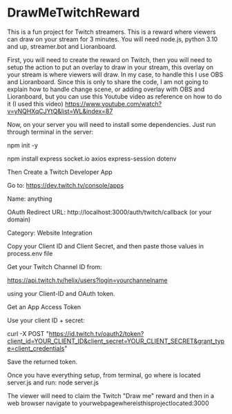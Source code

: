 # DrawMeTwitchReward
This is a fun project for Twitch streamers. This is a reward where viewers can draw on your stream for 3 minutes. You will need node.js, python 3.10 and up, streamer.bot and Lioranboard.

First, you will need to create the reward on Twitch, then you will need to setup the action to put an overlay to draw in your stream, this overlay on your stream is where viewers will draw. 
In my case, to handle this I use OBS and Lioranboard. Since this is only to share the code, I am not going to explain how to handle change scene, or adding overlay with OBS and Lioranboard, but you 
can use this Youtube video as reference on how to do it (I used this video) https://www.youtube.com/watch?v=yNQHXqCJYtQ&list=WL&index=87

Now, on your server you will need to install some dependencies. Just run through terminal in the server:

npm init -y

npm install express socket.io axios express-session dotenv


Then Create a Twitch Developer App

Go to: https://dev.twitch.tv/console/apps

Name: anything

OAuth Redirect URL: http://localhost:3000/auth/twitch/callback (or your domain)

Category: Website Integration

Copy your Client ID and Client Secret, and then paste those values in process.env file

Get your Twitch Channel ID from:

https://api.twitch.tv/helix/users?login=yourchannelname

using your Client-ID and OAuth token.

Get an App Access Token

Use your client ID + secret:

curl -X POST "https://id.twitch.tv/oauth2/token?client_id=YOUR_CLIENT_ID&client_secret=YOUR_CLIENT_SECRET&grant_type=client_credentials"

Save the returned token.

Once you have everything setup, from terminal, go where is located server.js and run: node server.js

The viewer will need to claim the Twitch "Draw me" reward and then in a web browser navigate to yourwebpagewhereisthisprojectlocated:3000 

